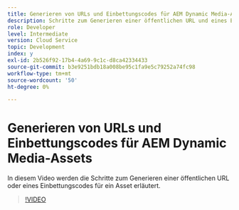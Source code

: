 ```yaml
---
title: Generieren von URLs und Einbettungscodes für AEM Dynamic Media-Assets
description: Schritte zum Generieren einer öffentlichen URL und eines Einbettungscodes für ein Asset in Dynamic Media
role: Developer
level: Intermediate
version: Cloud Service
topic: Development
index: y
exl-id: 2b526f92-17b4-4a69-9c1c-d8ca42334433
source-git-commit: b3e9251bdb18a008be95c1fa9e5c79252a74fc98
workflow-type: tm+mt
source-wordcount: '50'
ht-degree: 0%

---
```


# Generieren von URLs und Einbettungscodes für AEM Dynamic Media-Assets

In diesem Video werden die Schritte zum Generieren einer öffentlichen URL oder eines Einbettungscodes für ein Asset erläutert.

>[!VIDEO](https://video.tv.adobe.com/v/335364?quality=12&learn=on)
